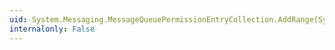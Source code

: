 ```yaml
---
uid: System.Messaging.MessageQueuePermissionEntryCollection.AddRange(System.Messaging.MessageQueuePermissionEntryCollection)
internalonly: False
---
```

